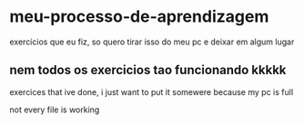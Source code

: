# meu-processo-de-aprendizagem
exercícios que eu fiz, so quero tirar isso do meu pc e deixar em algum lugar 

nem todos os exercicios tao funcionando kkkkk
-----------------------------------------------------------------------------
exercices that ive done, i just want to put it somewere because my pc is full

not every file is working
